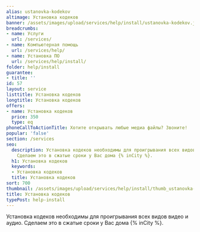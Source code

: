 ```yaml
---
alias: ustanovka-kodekov
altimage: Установка кодеков
banner: /assets/images/upload/services/help/install/ustanovka-kodekov.jpg
breadcrumbs:
- name: Услуги
  url: /services/
- name: Компьютерная помощь
  url: /services/help/
- name: Установка ПО
  url: /services/help/install/
folder: help/install
guarantee:
- title: ''
id: 57
layout: service
listtitle: Установка кодеков
longtitle: Установка кодеков
offers:
- name: Установка кодеков
  price: 350
  type: eq
phoneCallToActionTitle: Хотите открывать любые медиа файлы? Звоните!
popular: 'false'
section: /services
seo:
  description: Установка кодеков необходимы для проигрывания всех видов видео и аудио.
    Сделаем это в сжатые сроки у Вас дома {% inCity %}.
  h1: Установка кодеков
  keywords:
  - Установка кодеков
  title: Установка кодеков
sort: 700
thumbnail: /assets/images/upload/services/help/install/thumb_ustanovka-kodekov.jpg
title: Установка кодеков
typePost: help-install
---
```

Установка кодеков необходимы для проигрывания всех видов видео и аудио. Сделаем это в сжатые сроки у Вас дома {% inCity %}.